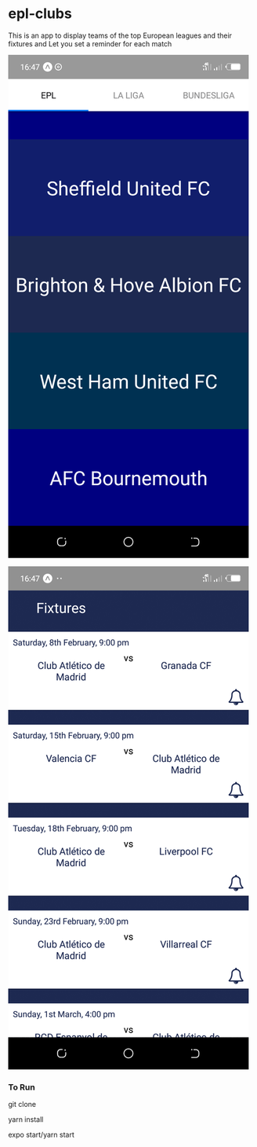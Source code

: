 # epl-clubs

This is an app to display teams of the top 
European leagues and their fixtures and 
Let you set a reminder for each match


![EPL Teams](/assets/clubs.png)

![Athletico Madrid fixtures](/assets/fixtures.png)

<h3>To Run</h3>

git clone

yarn install

expo start/yarn start
